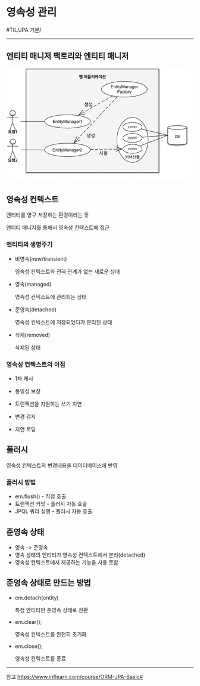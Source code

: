 # 영속성 관리
#TIL/JPA 기본/

---

## 엔티티 매니저 팩토리와 엔티티 매니저

![](./images/영관_1.PNG)

## 영속성 컨텍스트
엔티티를 영구 저장하는 환경이라는 뜻

엔티티 매니저를 통해서 영속성 컨텍스트에 접근

### 엔티티의 생명주기

- 비영속(new/transient)

    영속성 컨텍스트와 전혀 관계가 없는 새로운 상태

- 영속(managed)

    영속성 컨텍스트에 관리되는 상태

- 준영속(detached)

    영속성 컨텍스트에 저장되었다가 분리된 상태

- 삭제(removed)

    삭제된 상태

### 영속성 컨텍스트의 이점
- 1차 캐시

- 동일성 보장

- 트랜잭션을 지원하는 쓰기 지연

- 변경 감지

- 지연 로딩


## 플러시
영속성 컨텍스트의 변경내용을 데이터베이스에 반영

### 플러시 방법
- em.flush() - 직접 호출
- 트랜잭션 커밋 - 플러시 자동 호출
- JPQL 쿼리 실행 - 플러시 자동 호출


## 준영속 상태
- 영속 -> 준영속
- 영속 상태의 엔티티가 영속성 컨텍스트에서 분리(detached)
- 영속성 컨텍스트에서 제공하는 기능을 사용 못함

## 준영속 상태로 만드는 방법
- em.detach(entity)

    특정 엔티티만 준영속 상태로 전환

- em.clear();

    영속성 컨텍스트를 완전히 초기화

- em.close();

    영속성 컨텍스트를 종료




---
참고
https://www.inflearn.com/course/ORM-JPA-Basic#